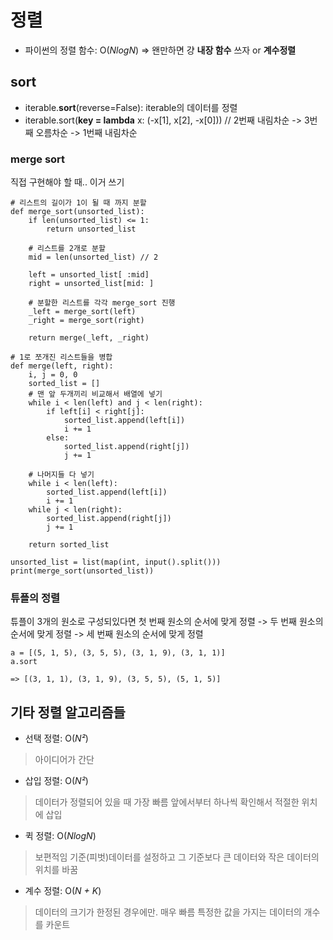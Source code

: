 
# 정렬

- 파이썬의 정렬 함수: O(*NlogN*)  => 왠만하면 걍 **내장 함수** 쓰자 or **계수정렬**
## sort
- iterable.**sort**(reverse=False): iterable의 데이터를 정렬
- iterable.sort(**key = lambda** x: (-x[1], x[2], -x[0]))	// 2번째 내림차순 -> 3번째 오름차순 -> 1번째 내림차순

### merge sort
직접 구현해야 할 때.. 이거 쓰기
	
    # 리스트의 길이가 1이 될 때 까지 분할
	def merge_sort(unsorted_list):
	    if len(unsorted_list) <= 1:
	        return unsorted_list

	    # 리스트를 2개로 분할
	    mid = len(unsorted_list) // 2
	    
	    left = unsorted_list[ :mid]
	    right = unsorted_list[mid: ]

	    # 분할한 리스트를 각각 merge_sort 진행
	    _left = merge_sort(left)
	    _right = merge_sort(right)

	    return merge(_left, _right)

	# 1로 쪼개진 리스트들을 병합
	def merge(left, right):
	    i, j = 0, 0
	    sorted_list = []
	    # 맨 앞 두개끼리 비교해서 배열에 넣기
	    while i < len(left) and j < len(right):
	        if left[i] < right[j]:
	            sorted_list.append(left[i])
	            i += 1
	        else:
	            sorted_list.append(right[j])
	            j += 1

	    # 나머지들 다 넣기
	    while i < len(left):
	        sorted_list.append(left[i])
	        i += 1
	    while j < len(right):
	        sorted_list.append(right[j])
	        j += 1
	        
	    return sorted_list

	unsorted_list = list(map(int, input().split()))
	print(merge_sort(unsorted_list))

### 튜플의 정렬
튜플이 3개의 원소로 구성되있다면 
첫 번째 원소의 순서에 맞게 정렬 -> 두 번째 원소의 순서에 맞게 정렬 -> 세 번째 원소의 순서에 맞게 정렬

    a = [(5, 1, 5), (3, 5, 5), (3, 1, 9), (3, 1, 1)]
    a.sort
    
    => [(3, 1, 1), (3, 1, 9), (3, 5, 5), (5, 1, 5)]

## 기타 정렬 알고리즘들
- 선택 정렬:  O(*N²*)
> 아이디어가 간단
- 삽입 정렬: O(*N²*) 
> 데이터가 정렬되어 있을 때 가장 빠름
> 앞에서부터 하나씩 확인해서 적절한 위치에 삽입
- 퀵 정렬: O(*NlogN*)
> 보편적임 
> 기준(피벗)데이터를 설정하고 그 기준보다 큰 데이터와 작은 데이터의 위치를 바꿈
- 계수 정렬: O(*N + K*)
> 데이터의 크기가 한정된 경우에만. 매우 빠름
> 특정한 값을 가지는 데이터의 개수를 카운트

